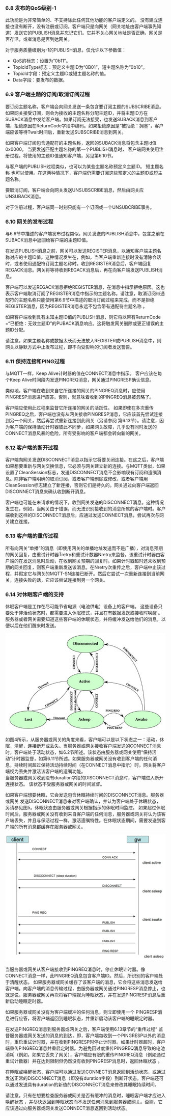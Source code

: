 ### 6.8 发布的QoS级别-1 

此功能是为非常简单的、不支持除此任何其他功能的客户端定义的。 没有建立连接也没有断开，没有注册或订阅。客户端只是向网关（网关地址由客户端事先知道）发送它的PUBLISH消息并忘记它们。它并不关心网关地址是否正确，网关是否存活，或者消息是否到达网关。  

对于服务质量级别为-1的PUBLISH消息，仅允许以下参数值： 
- QoS的标志：设置为“0b11”。
- TopicIdType标志：预定义主题ID为“0B01”，短主题名称为“0b10”。
-  TopicId字段：预定义主题ID或短主题名称的值。
-   Data字段：要发布的数据。 

### 6.9 客户端主题的订阅/取消订阅过程

要订阅主题名称，客户端会向网关发送一条包含要订阅主题的SUBSCRIBE消息。如果网关接受订阅，则会为接收的主题名称分配主题ID，并将主题ID方在SUBACK消息中发给客户端。如果订阅无法接受，也发送SUBACK消息到客户端，拒绝原因在ReturnCode字段中编码。如果拒绝原因是“被拒绝：拥塞”，客户端应该等待Twait时间后，重新发送SUBSCRIBE消息到网关。  

如果客户端订阅包含通配符的主题名称，返回的SUBACK消息将包含主题id值0x0000。 当要发送匹配主题名称的第一个PUBLISH消息时， 客户端网关使用注册过程，将使用的主题ID值通知客户端，另见第6.10节。   

与客户端的PUBLISH过程类似，也可以为某些主题名称预定义主题ID。 短主题名称 也可以使用。在这两种情况下，客户端仍需要订阅这些预定义的主题ID或短主题名称。  

要取消订阅，客户端会向网关发送UNSUBSCRIBE消息，然后由网关应 UNSUBACK消息。   

对于注册过程，客户端同一时刻只能有一个订阅或一个UNSUBCRIBE事务。  

### 6.10 网关的发布过程

与6.6节中描述的客户端发布过程类似，网关发送的PUBLISH消息中，包含之前在SUBACK消息中返回给客户端的主题ID值。   

在发送PUBLISH消息之前，网关可以发送REGISTER消息，以通知客户端主题名称对应的主题ID值。这种情况发生在，例如，当客户端重新连接时没有清除会话时，或者使用通配符订阅主题名称时。收到REGISTER消息后，客户端回复REGACK消息。网关将等待收到REGACK消息后，再在向客户端发送PUBLISH消息。  

客户端可以发送REGACK消息拒绝REGISTER消息，在消息中指示拒绝原因。这也表示客户端取消订阅了REGISTER消息中指示的主题名称。请注意，取消订阅带通配符的主题名称只能使用第6.9节中描述的取消订阅过程来完成，而不是拒绝REGISTER消息，因为REGISTER消息永远不包含带有通配符主题名称 。  

如果客户端收到具有未知主题ID值的PUBLISH消息，则它将以带有ReturnCode =“已拒绝：无效主题ID”的PUBACK消息响应。这将触发网关删除或更正错误的主题ID分配。  

请注意，如果主题名称或数据太长而无法放入REGISTER或PUBLISH消息中，则网关以静默方式中止发布过程，即不向受影响的订阅者发送警告。  

### 6.11 保持连接和PING过程 

与MQTT一样，Keep Alive计时器的值在CONNECT消息中指示。 客户应该在每个Keep Alive时间段内发送PINGREQ消息，网关通过PINGRESP确认信息。  

类似地，客户端在收到来自它所连接的网关的PINGREQ消息时，应使用PINGRESP消息进行应答。否则，就意味着收到的PINGREQ消息被忽略了。  

客户端应使用此过程来监督它所连接的网关的活跃性。 如果即使在多次重传PINGREQ之后，客户端也没有从网关接收PINGRESP消息，它应该首先尝试连接到另一个网关，然后再尝试重新连接到此网关（另请参阅 第6.13节）。请注意，因为客户端的保持活动计时器彼此不同步，如果网关故障，几乎没有同时发送的CONNECT消息风暴的危险，所有受影响的客户端都会转向新的网关。  

### 6.12 客户端的断开过程

客户端向网关发送DISCONNECT消息以指示它将要关闭连接。在这之后，客户端如果想要重新与网关交换信息，它必须与网关建立新的连接。与MQTT类似，如果设置了CleanSession标志，发送DISCONNECT消息不会影响现有订阅和遗嘱消息。除非客户端明确的取消订阅，或者客户端删除或修改，或者客户端用CleanSession标志建立了新连接，否则它们是持久的。网关通过向客户端返回DISCONNECT消息来确认收到断开消息。  

客户端也可能在未请求的情况下，收到网关发送的DISCONNECT消息。这种情况发生在，例如，当网关由于错误，而无法识别接收到的消息所属的客户端时。客户端收到这样的DISCONNECT消息后，应通过发送CONNECT消息，尝试再次与网关建立连接。  

### 6.13 客户端的重传过程 

所有向网关“单播”的消息（即使用网关的单播地址发送而不是广播），对消息预期的网关回复，由重试计时器Ťretry和重试计数器Nretry来监督。该重试计时器由客户端的在发送消息时启动，在收到网关预期的回复时。如果计时器超时还未收到预期的网关回复，则客户端重新发送该消息。在Nretry次重传之后，客户端中止该过程，并假定它与网关的MQTT-SN连接已断开。然后它尝试一次重新连接到当前网关，连接失败的话，它应该尝试连接到另一个网关。  

### 6.14 对休眠客户端的支持 

休眠客户端是工作在尽可能节省电源（电池供电）设备上的客户端。 这些设备只要处于非活动状态时，都需要进入休眠模式，并且在有数据发送或接收时唤醒 。服务器或者网关需要知道这些客户端的休眠状态，并将缓冲发送给他们的消息，以便以后在他们醒来时发送。  

![state transition diagram](imgs/4-clients_state_transition_diagram.jpg)  

如图4所示，从服务器或网关的角度来看，客户端可以是以下状态之一：活动，休眠，清醒，连接断开或丢失。当服务器或网关接收客户端发送的CONNECT消息时，客户端处于活动状态，如6.2节所述。该状态由服务器或网关使用“保持活动”计时器监督，如第6.11节所述。如果服务器或网关没有收到客户端的任何消息，持续时间超过保持活动持续时间（在CONNECT消息中指示）时，网关将客户端视为丢失并激活该客户端的遗嘱功能。  
当服务器或网关收到没有duration字段的DISCONNECT消息时，客户端进入断开连接状态。 该状态不受服务器或网关的时间监督。  

如果客户端想要休眠，它会发送包含休眠持续时间的DISCONNECT消息。服务器或网关 发送DISCONNECT消息来对客户端确认，并认为客户端处于休眠状态， 另请参见图5。休眠状态由服务器或网关根据指示的休眠时间监控。 如果超过休眠时间后，服务器或网关没有收到来自客户端的任何消息，服务器或网关将认为该客户端丢失，并且与保活过程一样，激活遗嘱特性。在休眠状态期间，需要发送到客户端的所有消息都缓存在服务器或网关。  

![sleep procedure](imgs/5-sleep_procedure.jpg)  

当服务器或网关从客户端接收到PINGREQ消息时，停止休眠计时器。像CONNECT消息一样，此PINGREQ消息包含客户端ID。然后，所识别的客户端处于清醒状态。 如果服务器或网关缓存了该客户端的消息，它会将这些消息发送给客户端。向客户端的消息传输过程，由服务器或网关通过PINGRESP消息停止，也就是说，服务器或网关再次将客户端视为睡眠状态，并在发送PINGRESP消息后重新启动睡眠定时器。  

如果服务器或网关没有为客户端缓冲的任何消息，则立即使用一个 PINGRESP消息进行应答，将客户端返回到睡眠状态，并重新启动该客户端的睡眠定时器。  

在发送PINGREQ消息到服务器或网关之后，客户端使用6.13章节的“重传过程” 监督服务器或网关发送的消息的到达，即，客户端每收到一个PINGRESP以外的消息时，重启重试计时器，并在收到PINGRESP时停止计时器。如果计时器超时，客户端重传PINGREQ消息并重启定时器。为避免因过度重传PINGREQ消息导致的电池消耗（例如，如果它丢失了网关），客户端应有限的重传PINGREQ消息（例如通过重试计数器）并在达到限制但仍然没有收到PINGRESP消息时，返回休眠状态 。  

在睡眠或唤醒状态，客户端可以通过发送CONNECT消息返回到活动状态，或通过发送正常的DISCONNECT消息（即没有duration字段）到断开状态。客户端还可以通过发送具有duration的新值的DISCONNECT消息来修改其睡眠持续时间。  

请注意，只有在想要检查服务器或网关是否有缓冲的消息时，睡眠客户端才应进入唤醒状态 ，并尽快返回到睡眠状态而不发送任何消息到服务器或网关。否则，它应该通过向服务器或网关发送CONNECT消息返回到活动状态。  
